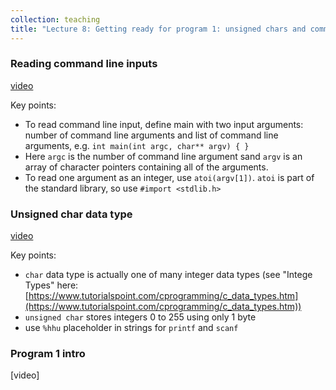 ```yaml
---
collection: teaching
title: "Lecture 8: Getting ready for program 1: unsigned chars and command line inputs"
---
```


### Reading command line inputs
[video](https://youtu.be/wFOwc6jXA-s)

Key points:
* To read command line input, define main with two input arguments: number of
	command line arguments and list of command line arguments, e.g. `int
	main(int argc, char** argv) { }`
* Here `argc` is the number of command line argument sand `argv` is an array of
	character pointers containing all of the arguments.
* To read one argument as an integer, use `atoi(argv[1])`. `atoi` is part of
	the standard library, so use `#import <stdlib.h>`

### Unsigned char data type
[video](https://youtu.be/HZJP7UjT5-A)

Key points:
* `char` data type is actually one of many integer data types (see "Intege
	Types" here:
	[https://www.tutorialspoint.com/cprogramming/c_data_types.htm](https://www.tutorialspoint.com/cprogramming/c_data_types.htm))
* `unsigned char` stores integers 0 to 255 using only 1 byte
* use `%hhu` placeholder in strings for `printf` and `scanf`


### Program 1 intro
[video]

